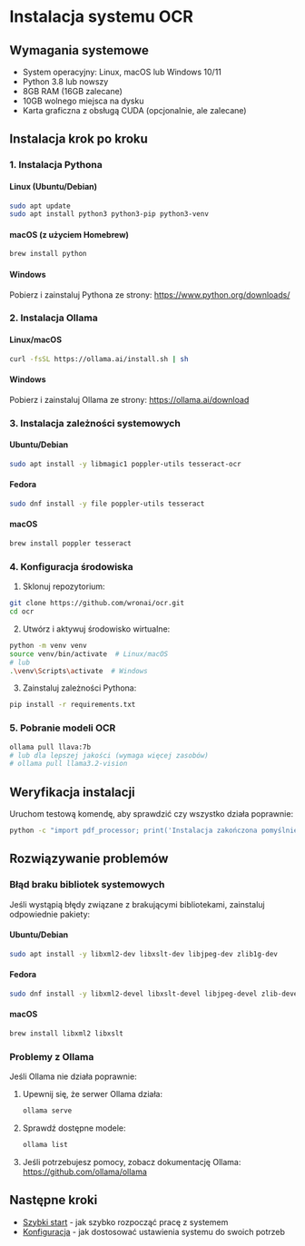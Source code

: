 # Instalacja systemu OCR

## Wymagania systemowe

- System operacyjny: Linux, macOS lub Windows 10/11
- Python 3.8 lub nowszy
- 8GB RAM (16GB zalecane)
- 10GB wolnego miejsca na dysku
- Karta graficzna z obsługą CUDA (opcjonalnie, ale zalecane)

## Instalacja krok po kroku

### 1. Instalacja Pythona

#### Linux (Ubuntu/Debian)
```bash
sudo apt update
sudo apt install python3 python3-pip python3-venv
```

#### macOS (z użyciem Homebrew)
```bash
brew install python
```

#### Windows
Pobierz i zainstaluj Pythona ze strony: https://www.python.org/downloads/

### 2. Instalacja Ollama

#### Linux/macOS
```bash
curl -fsSL https://ollama.ai/install.sh | sh
```

#### Windows
Pobierz i zainstaluj Ollama ze strony: https://ollama.ai/download

### 3. Instalacja zależności systemowych

#### Ubuntu/Debian
```bash
sudo apt install -y libmagic1 poppler-utils tesseract-ocr
```

#### Fedora
```bash
sudo dnf install -y file poppler-utils tesseract
```

#### macOS
```bash
brew install poppler tesseract
```

### 4. Konfiguracja środowiska

1. Sklonuj repozytorium:
```bash
git clone https://github.com/wronai/ocr.git
cd ocr
```

2. Utwórz i aktywuj środowisko wirtualne:
```bash
python -m venv venv
source venv/bin/activate  # Linux/macOS
# lub
.\venv\Scripts\activate  # Windows
```

3. Zainstaluj zależności Pythona:
```bash
pip install -r requirements.txt
```

### 5. Pobranie modeli OCR

```bash
ollama pull llava:7b
# lub dla lepszej jakości (wymaga więcej zasobów)
# ollama pull llama3.2-vision
```

## Weryfikacja instalacji

Uruchom testową komendę, aby sprawdzić czy wszystko działa poprawnie:

```bash
python -c "import pdf_processor; print('Instalacja zakończona pomyślnie!')"
```

## Rozwiązywanie problemów

### Błąd braku bibliotek systemowych
Jeśli wystąpią błędy związane z brakującymi bibliotekami, zainstaluj odpowiednie pakiety:

#### Ubuntu/Debian
```bash
sudo apt install -y libxml2-dev libxslt-dev libjpeg-dev zlib1g-dev
```

#### Fedora
```bash
sudo dnf install -y libxml2-devel libxslt-devel libjpeg-devel zlib-devel
```

#### macOS
```bash
brew install libxml2 libxslt
```

### Problemy z Ollama
Jeśli Ollama nie działa poprawnie:
1. Upewnij się, że serwer Ollama działa:
   ```bash
   ollama serve
   ```
2. Sprawdź dostępne modele:
   ```bash
   ollama list
   ```
3. Jeśli potrzebujesz pomocy, zobacz dokumentację Ollama: https://github.com/ollama/ollama

## Następne kroki

- [Szybki start](../user-guide/quickstart.md) - jak szybko rozpocząć pracę z systemem
- [Konfiguracja](configuration.md) - jak dostosować ustawienia systemu do swoich potrzeb
